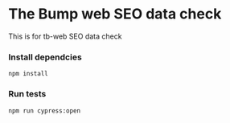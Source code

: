 # The Bump web SEO data check
This is for tb-web SEO data check

### Install dependcies
`npm install`

### Run tests

`npm run cypress:open`
